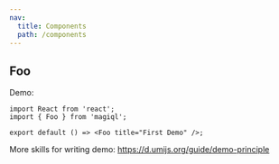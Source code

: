 ```yaml
---
nav:
  title: Components
  path: /components
---
```


## Foo

Demo:

```tsx
import React from 'react';
import { Foo } from 'magiql';

export default () => <Foo title="First Demo" />;
```

More skills for writing demo: https://d.umijs.org/guide/demo-principle

